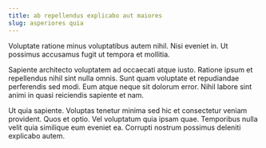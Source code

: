```yaml
---
title: ab repellendus explicabo aut maiores
slug: asperiores quia
---
```


Voluptate ratione minus voluptatibus autem nihil. Nisi eveniet in. Ut possimus accusamus fugit ut tempora et mollitia.

Sapiente architecto voluptatem ad occaecati atque iusto. Ratione ipsum et repellendus nihil sint nulla omnis. Sunt quam voluptate et repudiandae perferendis sed modi. Eum atque neque sit dolorum error. Nihil labore sint animi in quasi reiciendis sapiente et nam.

Ut quia sapiente. Voluptas tenetur minima sed hic et consectetur veniam provident. Quos et optio. Vel voluptatum quia ipsam quae. Temporibus nulla velit quia similique eum eveniet ea. Corrupti nostrum possimus deleniti explicabo autem.
